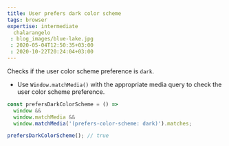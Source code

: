 ```yaml
---
title: User prefers dark color scheme
tags: browser
expertise: intermediate
  chalarangelo
 : blog_images/blue-lake.jpg
 : 2020-05-04T12:50:35+03:00
 : 2020-10-22T20:24:04+03:00
---
```


Checks if the user color scheme preference is `dark`.

- Use `Window.matchMedia()` with the appropriate media query to check the user color scheme preference.

```js
const prefersDarkColorScheme = () =>
  window &&
  window.matchMedia &&
  window.matchMedia('(prefers-color-scheme: dark)').matches;
```

```js
prefersDarkColorScheme(); // true
```
